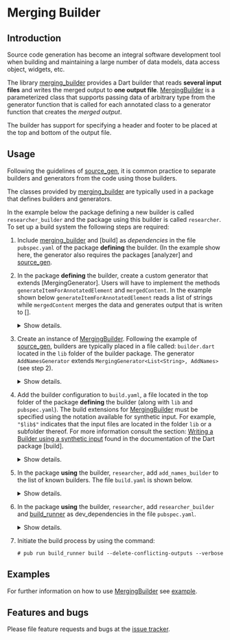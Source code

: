 
# Merging Builder


## Introduction

Source code generation has become an integral software development tool when building and maintaining a large number of data models, data access object, widgets, etc.

The library [merging_builder] provides a Dart builder that reads **several input files** and writes the merged output to **one output file**. [MergingBuilder] is a parameterized class that supports passing data of arbitrary type from the generator function that is called for each annotated class to a generator
function that creates the *merged output*.

The builder has support for specifying a header and footer to be placed at the top and bottom of the output file.


## Usage

Following the guidelines of [source_gen], it is common practice to separate builders and generators from the code using those builders.

The classes provided by [merging_builder] are typically used in
a package that defines builders and generators.

In the example below the package defining a new builder is called `researcher_builder` and the package using this builder is called `researcher`. To set up a build system the following steps are required:

1. Include [merging_builder] and [build] as *dependencies* in the file `pubspec.yaml` of the package **defining** the builder. (In the example show here, the generator also requires the packages [analyzer] and [source_gen].

2. In the package **defining** the builder, create a custom generator that extends [MergingGenerator]. Users will have to implement the methods `generateItemForAnnotatedElement` and `mergedContent`. In the example shown below `generateItemForAnnotatedElement` reads a list of strings while `mergedContent` merges the data and generates output that is writen to [].
   <details> <summary> Show details. </summary>

    ```Dart
    import 'dart:async';
    import 'package:analyzer/dart/element/element.dart';
    import 'package:build/src/builder/build_step.dart';
    import 'package:merging_builder/merging_builder.dart';
    import 'package:merging_builder/src/annotations/add_names.dart';
    import 'package:source_gen/source_gen.dart';
    import 'package:quote_buffer/quote_buffer.dart';

    /// Reads numbers from annotated classes and emits the sum.
    class AddNamesGenerator extends MergingGenerator<List<String>, AddNames> {
      /// Portion of source code included at the top of the generated file.
      /// Should be specified as header when constructing the merging builder.
      static String get header {
        return '/// Added names.';
      }

      /// Portion of source code included at the very bottom of the generated file.
      /// Should be specified as [footer] when constructing the merging builder.
      static String get footer {
        return '/// This is the footer.';
      }

      @override
      List<String> generateStreamItemForAnnotatedElement(
        Element element,
        ConstantReader annotation,
        BuildStep buildStep,
      ) {
        final List<String> result = [];
        if (element is ClassElement) {
          final nameObjects =
              element.getField('names')?.computeConstantValue()?.toListValue();
          if (nameObjects != null) {
            for (final nameObj in nameObjects) {
              result.add(nameObj.toStringValue());
            }
            return result;
          }
        }
        return null;
      }

      /// Returns merged content.
      @override
      FutureOr<String> mergedContent(Stream<List<String>> stream) async {
        final b = QuoteBuffer();
        int i = 0;
        final List<List<String>> allNames = [];
        // Iterate over stream:
        await for (final names in stream) {
          b.write('final name$i = [');
          b.writelnAllQ(names, separator2: ',');
          b.writeln('];');
          ++i;
          allNames.add(names);
        }

        b.writeln('');
        b.writeln('final List<List<String>> names = [');
        for (var names in allNames) {
          b.writeln('  [');
          b.writelnAllQ(names, separator2: ',');
          b.writeln('  ],');
        }
        b.writeln('];');
        return b.toString();
      }
    }
    ```

   </details>

3. Create an instance of [MergingBuilder]. Following the example of [source_gen], builders are typically placed in a file called: `builder.dart` located in the `lib` folder of the builder package. The generator `AddNamesGenerator` extends `MergingGenerator<List<String>, AddNames>` (see step 2).

   <details> <summary> Show details. </summary>

    ```Dart
     import 'package:build/build.dart';
     import 'package:merging_builder/merging_builder.dart';

     import 'generators/add_names_generator.dart';

     Builder addNamesBuilder(BuilderOptions options) =>
       MergingBuilder<List<String>>(
         generator: AddNamesGenerator(),
         inputFiles: 'lib/input/*.dart',
         outputFile: 'lib/researchers.dart',
         header: AddNamesGenerator.header,
         footer: AddNamesGenerator.footer,
         sortAssets: false,
       );
    ```

   </details>


4. Add the builder configuration to `build.yaml`, a file located in the top folder of the package **defining** the builder (along with `lib` and `pubspec.yaml`). The build extensions for [MergingBuilder] must be specified using the notation available for synthetic input. For example, `"$lib$"` indicates that the
input files are located in the folder `lib` or a subfolder thereof.
For more information consult the section: [Writing a Builder using a synthetic input] found in the documentation of the Dart package [build].

   <details> <summary> Show details. </summary>

    ```Yaml
    builders:
      add_names_builder:
        import: "package:researcher_builder/builder.dart"
        builder_factories: ["addNamesBuilder"]
        build_extensions: {"$lib$": ["*.dart"]}
        auto_apply: root_package
        build_to: source
        builders:
    ```

</details>

5. In the package **using** the builder, `researcher`, add `add_names_builder` to the list of known builders. The file `build.yaml` is shown below.

   <details> <summary> Show details. </summary>

    ```Yaml
     targets:
       $default:
         builders:
           # Configure the builder `pkg_name|builder_name`
           researcher_builder|add_names_builder:
             enabled: true
             # Only run this builder on the specified input.
             # generate_for:
             #   - lib/*.dart
    ```

   </details>

6. In the package **using** the builder, `researcher`, add `researcher_builder` and [build_runner] as dev_dependencies in the file `pubspec.yaml`.

   <details> <summary> Show details. </summary>

    ```Yaml
    name: researcher
      description:
        Example demonstrating how to use the library merging_builder.

      environment:
        sdk: '>=2.8.1 <3.0.0'

      dependencies:
        ansicolor: ^1.0.2
        source_gen: ^0.9.5

      dev_dependencies:
        build_runner: ^1.10.0
        researcher_builder:
          path: ../researcher_builder
    ```

   </details>

7. Initiate the build process by using the command:
   ```console
   # pub run build_runner build --delete-conflicting-outputs --verbose
   ```

## Examples

For further information on how to use [MergingBuilder] see [example].

## Features and bugs

Please file feature requests and bugs at the [issue tracker].

[issue tracker]: https://github.com/simphotonics/generic_reader/issues

[build_runner]: https://pub.dev/packages/build_runner

[example]: example

[Generator]: https://pub.dev/documentation/source_gen/latest/source_gen/Generator-class.html

[GeneratorForAnnotation]: https://pub.dev/documentation/source_gen/latest/source_gen/GeneratorForAnnotation-class.html

[MergingBuilder]: https://pub.dev/packages/merging_builder

[merging_builder]: https://pub.dev/packages/merging_builder


[source_gen]: https://pub.dev/packages/source_gen

[source_gen_test]: https://pub.dev/packages/source_gen_test

[Writing a Builder using a synthetic input]: https://github.com/dart-lang/build/blob/master/docs/writing_an_aggregate_builder.md#writing-the-builder-using-a-synthetic-input
